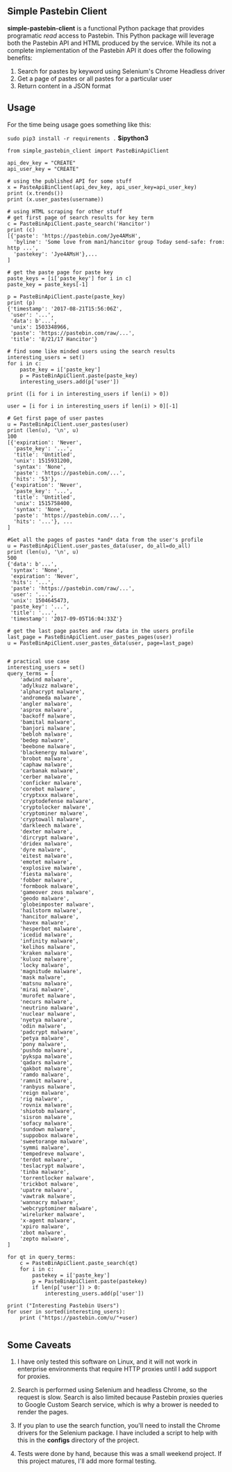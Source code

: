 ## Simple Pastebin Client
**simple-pastebin-client** is a functional Python package that provides programatic *read* access to Pastebin.  This Python package will leverage both the Pastebin API and HTML produced by the service.  While its not a complete implementation of the Pastebin API it does offer the following benefits:

1. Search for pastes by keyword using Selenium's Chrome Headless driver
2. Get a page of pastes or all pastes for a particular user
3. Return content in a JSON format

## Usage

For the time being usage goes something like this:

``sudo pip3 install -r requirements .``
**$ipython3**

```
from simple_pastebin_client import PasteBinApiClient

api_dev_key = "CREATE" 
api_user_key = "CREATE"

# using the published API for some stuff
x = PasteApiBinClient(api_dev_key, api_user_key=api_user_key)
print (x.trends())
print (x.user_pastes(username))

# using HTML scraping for other stuff
# get first page of search results for key term
c = PasteBinApiClient.paste_search('Hancitor')
print (c)
[{'paste': 'https://pastebin.com/Jye4AMsH',
  'byline': 'Some love from man1/hancitor group Today send-safe: from: http ...',
  'pastekey': 'Jye4AMsH'},...
]

# get the paste page for paste key
paste_keys = [i['paste_key'] for i in c]
paste_key = paste_keys[-1] 

p = PasteBinApiClient.paste(paste_key)
print (p)
{'timestamp': '2017-08-21T15:56:06Z',
 'user': '...',
 'data': b'...',
 'unix': 1503348966,
 'paste': 'https://pastebin.com/raw/...',
 'title': '8/21/17 Hancitor'}

# find some like minded users using the search results
interesting_users = set()
for i in c:
    paste_key = i['paste_key']
    p = PasteBinApiClient.paste(paste_key)
    interesting_users.add(p['user'])

print ([i for i in interesting_users if len(i) > 0])

user = [i for i in interesting_users if len(i) > 0][-1]

# Get first page of user pastes
u = PasteBinApiClient.user_pastes(user)
print (len(u), '\n', u)
100
[{'expiration': 'Never',
  'paste_key': '...',
  'title': 'Untitled',
  'unix': 1515931200,
  'syntax': 'None',
  'paste': 'https://pastebin.com/...',
  'hits': '53'},
 {'expiration': 'Never',
  'paste_key': '...',
  'title': 'Untitled',
  'unix': 1515758400,
  'syntax': 'None',
  'paste': 'https://pastebin.com/...',
  'hits': '...'}, ...
]

#Get all the pages of pastes *and* data from the user's profile
u = PasteBinApiClient.user_pastes_data(user, do_all=do_all)
print (len(u), '\n', u)
500
{'data': b'...',
 'syntax': 'None',
 'expiration': 'Never',
 'hits': '...',
 'paste': 'https://pastebin.com/raw/...',
 'user': '...',
 'unix': 1504645473,
 'paste_key': '...',
 'title': '...',
 'timestamp': '2017-09-05T16:04:33Z'}

# get the last page pastes and raw data in the users profile
last_page = PasteBinApiClient.user_pastes_pages(user)
u = PasteBinApiClient.user_pastes_data(user, page=last_page)


# practical use case
interesting_users = set()
query_terms = [
    'adwind malware',
    'adylkuzz malware',
    'alphacrypt malware',
    'andromeda malware',
    'angler malware',
    'asprox malware',
    'backoff malware',
    'bamital malware',
    'banjori malware',
    'bebloh malware',
    'bedep malware',
    'beebone malware',
    'blackenergy malware',
    'brobot malware',
    'caphaw malware',
    'carbanak malware',
    'cerber malware',
    'conficker malware',
    'corebot malware',
    'cryptxxx malware',
    'cryptodefense malware',
    'cryptolocker malware',
    'cryptominer malware',
    'cryptowall malware',
    'darkleech malware',
    'dexter malware',
    'dircrypt malware',
    'dridex malware',
    'dyre malware',
    'eitest malware',
    'emotet malware',
    'explosive malware',
    'fiesta malware',
    'fobber malware',
    'formbook malware',
    'gameover zeus malware',
    'geodo malware',
    'globeimposter malware',
    'hailstorm malware',
    'hancitor malware',
    'havex malware',
    'hesperbot malware',
    'icedid malware',
    'infinity malware',
    'kelihos malware',
    'kraken malware',
    'kuluoz malware',
    'locky malware',
    'magnitude malware',
    'mask malware',
    'matsnu malware',
    'mirai malware',
    'murofet malware',
    'necurs malware',
    'neutrino malware',
    'nuclear malware',
    'nyetya malware',
    'odin malware',
    'padcrypt malware',
    'petya malware',
    'pony malware',
    'pushdo malware',
    'pykspa malware',
    'qadars malware',
    'qakbot malware',
    'ramdo malware',
    'ramnit malware',
    'ranbyus malware',
    'reign malware',
    'rig malware',
    'rovnix malware',
    'shiotob malware',
    'sisron malware',
    'sofacy malware',
    'sundown malware',
    'suppobox malware',
    'sweetorange malware',
    'symmi malware',
    'tempedreve malware',
    'terdot malware',
    'teslacrypt malware',
    'tinba malware',
    'torrentlocker malware',
    'trickbot malware',
    'upatre malware',
    'vawtrak malware',
    'wannacry malware',
    'webcryptominer malware',
    'wirelurker malware',
    'x-agent malware',
    'xpiro malware',
    'zbot malware',
    'zepto malware',
]

for qt in query_terms:
    c = PasteBinApiClient.paste_search(qt)
    for i in c:
        pastekey = i['paste_key']
        p = PasteBinApiClient.paste(pastekey)
        if len(p['user']) > 0:
            interesting_users.add(p['user'])

print ("Interesting Pastebin Users")
for user in sorted(interesting_users):
    print ("https://pastebin.com/u/"+user)


```


## Some Caveats

1. I have only tested this software on Linux, and it will not work in enterprise environments that require HTTP proxies until I add support for proxies.

2. Search is performed using Selenium and headless Chrome, so the request is slow.  Search is also limited because Pastebin proxies queries to Google Custom Search service, which is why a brower is needed to render the pages.  
  
3. If you plan to use the search function, you'll need to install the Chrome drivers for the Selenium package.  I have included a script to help with this in the **configs** directory of the project. 

4. Tests were done by hand, because this was a small weekend project.  If this project matures, I'll add more formal testing. 

